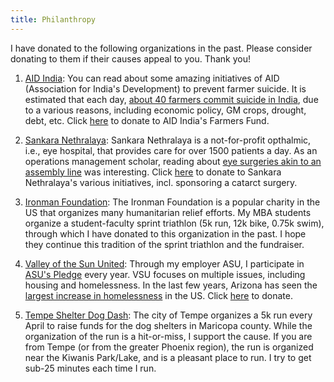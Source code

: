 ```yaml
---
title: Philanthropy
---
```


I have donated to the following organizations in the past. Please consider donating to them if their causes appeal to you. Thank you! 

1. [AID India](https://aidindia.org/): You can read about some amazing initiatives of AID (Association for India's Development) to prevent farmer suicide. It is estimated that each day, [about 40 farmers commit suicide in India](https://en.wikipedia.org/wiki/Farmers%27_suicides_in_India), due to a various reasons, including economic policy, GM crops, drought, debt, etc. Click [here](https://aidindia.org/farmersfund/) to donate to AID India's Farmers Fund.

2. [Sankara Nethralaya](https://www.sankaranethralaya.org/): Sankara Nethralaya is a not-for-profit opthalmic, i.e., eye hospital, that provides care for over 1500 patients a day. As an operations management scholar, reading about [eye surgeries akin to an assembly line](https://aravind.org/case-studies/) was interesting. Click [here](https://www.sankaranethralaya.org/donations.html) to donate to Sankara Nethralaya's various initiatives, incl. sponsoring a catarct surgery. 

3. [Ironman Foundation](https://ironmanfoundation.org/): The Ironman Foundation is a popular charity in the US that organizes many humanitarian relief efforts. My MBA students organize a student-faculty sprint triathlon (5k run, 12k bike, 0.75k swim), through which I have donated to this organization in the past. I hope they continue this tradition of the sprint triathlon and the fundraiser. 

4. [Valley of the Sun United](https://vsuw.org/): Through my employer ASU, I participate in [ASU's Pledge](https://unitedway.asu.edu/) every year. VSU focuses on multiple issues, including housing and homelessness. In the last few years, Arizona has seen the [largest increase in homelessness](https://cronkitenews.azpbs.org/2023/01/13/arizona-led-nation-for-rise-in-homeless-youth-last-year-hud-report-says/) in the US. Click [here](https://vsuw.org/donate#donate) to donate. 

5. [Tempe Shelter Dog Dash](https://raceroster.com/events/2023/63248/shelter-dog-dash): The city of Tempe organizes a 5k run every April to raise funds for the dog shelters in Maricopa county. While the organization of the run is a hit-or-miss, I support the cause. If you are from Tempe (or from the greater Phoenix region), the run is organized near the Kiwanis Park/Lake, and is a pleasant place to run. I try to get sub-25 minutes each time I run. 